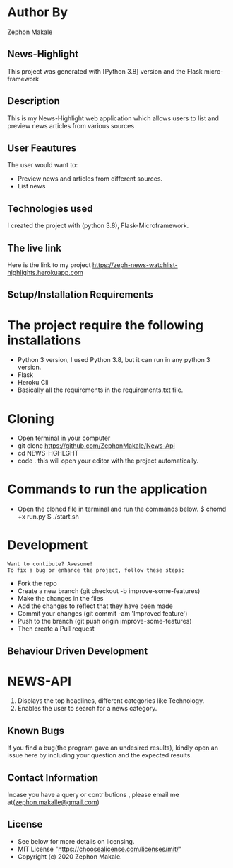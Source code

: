 # Author By
Zephon Makale
## News-Highlight
This project was generated with [Python 3.8] version and the Flask micro-framework
## Description
This is my News-Highlight web application which allows users to list and preview news articles from various sources
## User Feautures
The user would want to:
* Preview news and articles from different sources.
* List news
## Technologies used
I created the project with (python 3.8), Flask-Microframework.
## The live link
Here is the link to my project https://zeph-news-watchlist-highlights.herokuapp.com
## Setup/Installation Requirements
 # The project require the following installations
   * Python 3 version, I used Python 3.8, but it can run in any python 3 version.
   * Flask
   * Heroku Cli
   * Basically all the requirements in the requirements.txt file.

 # Cloning
   * Open terminal in your computer
   * git clone https://github.com/ZephonMakale/News-Api
   * cd NEWS-HGHLGHT
   * code . this will open your editor with the project automatically.
 # Commands to run the application
   * Open the cloned file in terminal and run the commands below.
    $ chomd +x run.py
    $ ./start.sh
 # Development
    Want to contibute? Awesome!
    To fix a bug or enhance the project, follow these steps:
   * Fork the repo
   * Create a new branch (git checkout -b improve-some-features)
   * Make the changes in the files
   * Add the changes to reflect that they have been made
   * Commit your changes (git commit -am 'Improved feature')
   * Push to the branch (git push origin improve-some-features)
   * Then create a Pull request

## Behaviour Driven Development
 # NEWS-API
   1. Displays the top headlines, different categories like Technology.
   2. Enables the user to search for a news category.
## Known Bugs
If you find a bug(the program gave an undesired results), kindly open an issue here by including your question and the expected results.

## Contact Information
Incase you have a query or contributions , please email me at(zephon.makalle@gmail.com)

## License
   * See below for more details on licensing.
   * MIT License "https://choosealicense.com/licenses/mit/"
   * Copyright (c) 2020 Zephon Makale.